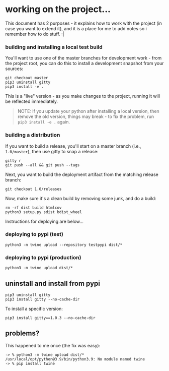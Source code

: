 # working on the project...

This document has 2 purposes - it explains how to work with the project (in case you want to extend it), and it is a 
place for me to add notes so i remember how to do stuff. :|

### building and installing a local test build

You'll want to use one of the master branches for development work - from the project root, you can do this to install 
a development snapshot from your sources:

    git checkout master
    pip3 uninstall gitty
    pip3 install -e .
   
This is a "live" version - as you make changes to the project, running it will be reflected immediately.

> NOTE: If you update your python after installing a local version, then remove the old version, things may break - to
> fix the problem, run `pip3 install -e .` again.

### building a distribution

If you want to build a release, you'll start on a master branch (i.e., `1.0/master`), then use gitty to snap a release:

    gitty r
    git push --all && git push --tags
    
Next, you want to build the deployment artifact from the matching release branch:
    
    git checkout 1.0/releases

Now, make sure it's a clean build by removing some junk, and do a build:

    rm -rf dist build htmlcov
    python3 setup.py sdist bdist_wheel

Instructions for deploying are below...

### deploying to pypi (test)

    python3 -m twine upload --repository testpypi dist/*

### deploying to pypi (production)

    python3 -m twine upload dist/*

## uninstall and install from pypi

    pip3 uninstall gitty
    pip3 install gitty --no-cache-dir

To install a specific version:

    pip3 install gitty==1.0.3 --no-cache-dir

## problems?

This happened to me once (the fix was easy):

```shell
-> % python3 -m twine upload dist/*
/usr/local/opt/python@3.9/bin/python3.9: No module named twine
-> % pip install twine
```
